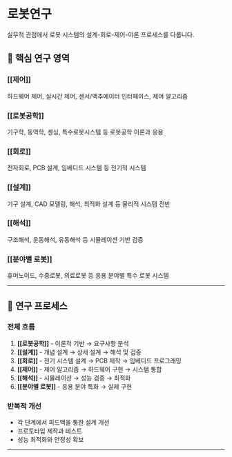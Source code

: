 # 로봇연구

실무적 관점에서 로봇 시스템의 설계-회로-제어-이론 프로세스를 다룹니다.

## 🔧 핵심 연구 영역

### [[제어]]
하드웨어 제어, 실시간 제어, 센서/액추에이터 인터페이스, 제어 알고리즘

### [[로봇공학]]
기구학, 동역학, 센싱, 특수로봇시스템 등 로봇공학 이론과 응용

### [[회로]]
전자회로, PCB 설계, 임베디드 시스템 등 전기적 시스템

### [[설계]]
기구 설계, CAD 모델링, 해석, 최적화 설계 등 물리적 시스템 전반

### [[해석]]
구조해석, 운동해석, 유동해석 등 시뮬레이션 기반 검증

### [[분야별 로봇]]
휴머노이드, 수중로봇, 의료로봇 등 응용 분야별 특수 로봇 시스템

---

## 🎯 연구 프로세스

### 전체 흐름
1. **[[로봇공학]]** - 이론적 기반 → 요구사항 분석
2. **[[설계]]** - 개념 설계 → 상세 설계 → 해석 및 검증
3. **[[회로]]** - 전기 시스템 설계 → PCB 제작 → 임베디드 프로그래밍
4. **[[제어]]** - 제어 알고리즘 → 하드웨어 구현 → 시스템 통합
5. **[[해석]]** - 시뮬레이션 → 성능 검증 → 최적화
6. **[[분야별 로봇]]** - 응용 분야 특화 → 실제 구현

### 반복적 개선
- 각 단계에서 피드백을 통한 설계 개선
- 프로토타입 제작과 테스트
- 성능 최적화와 안정성 확보

---
